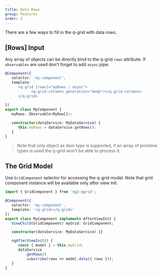 ```yaml
---
title: Data Rows
group: Features
order: 2
---
```


There are a few ways to fill in the q-grid with data rows.

## [Rows] Input

Any array of objects can be directly bind to the q-grid `rows` attribute. If `observables` are used don't forget to add `async` pipe.

```typescript
@Component({
   selector: 'my-component',
   template: `
      <q-grid [rows]="myRows | async">
            <q-grid-columns generation="deep"></q-grid-columns>
      </q-grid>
      `
})
export class MyComponent {
   myRows: Observable<MyRow[]>;

   constructor(dataService: MyDataService) {
      this.myRows = dataService.getRows();
   }
}
```

> Note that only object as item type is supported, if an array of primitive types is used the q-grid won't be able to process it.

## The Grid Model

Use `GridComponent` selector for accessing the q-grid model. Note that grid component instance will be available only after view init.

```typescript
import { GridComponent } from 'ng2-qgrid';

@Component({
   selector: 'my-component',
   template: '<q-grid></q-grid>'
})
export class MyComponent implements AfterViewInit {
   ViewChild(GridComponent) myGrid: GridComponent;

   constructor(dataService: MyDataService) {}

   ngAfterViewInit() {
      const { model } = this.myGrid;
      dataService
         .getRows()
         .subscribe(rows => model.data({ rows }));
   }
}
```